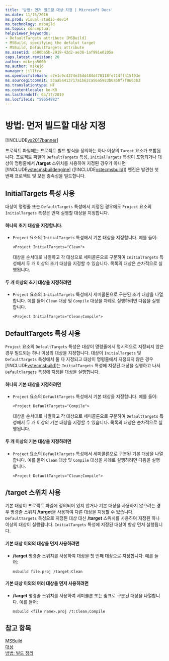 ```yaml
---
title: '방법: 먼저 빌드할 대상 지정 | Microsoft Docs'
ms.date: 11/15/2016
ms.prod: visual-studio-dev14
ms.technology: msbuild
ms.topic: conceptual
helpviewer_keywords:
- DefaultTargets attribute [MSBuild]
- MSBuild, specifying the defalut target
- MSBuild, DefaultTargets attribute
ms.assetid: a580ba5b-2919-42d2-ae38-1af991e0205a
caps.latest.revision: 20
author: mikejo5000
ms.author: mikejo
manager: jillfra
ms.openlocfilehash: c7e1c9c4374e35dd484d478118fe714ff415f93e
ms.sourcegitcommit: 53aa5a413717a1b62ca56a5983b6a50f7f0663b3
ms.translationtype: HT
ms.contentlocale: ko-KR
ms.lasthandoff: 04/17/2019
ms.locfileid: "59654882"
---
```

# <a name="how-to-specify-which-target-to-build-first"></a>방법: 먼저 빌드할 대상 지정
[!INCLUDE[vs2017banner](../includes/vs2017banner.md)]

프로젝트 파일에는 프로젝트 빌드 방식을 정의하는 하나 이상의 `Target` 요소가 포함됩니다. 프로젝트 파일에 `DefaultTargets` 특성, `InitialTargets` 특성이 포함되거나 대상이 명령줄에서 **/target** 스위치를 사용하여 지정된 경우가 아니면 [!INCLUDE[vstecmsbuildengine](../includes/vstecmsbuildengine-md.md)] ([!INCLUDE[vstecmsbuild](../includes/vstecmsbuild-md.md)]) 엔진은 발견한 첫 번째 프로젝트 및 모든 종속성을 빌드합니다.  
  
## <a name="using-the-initialtargets-attribute"></a>InitialTargets 특성 사용  
 대상이 명령줄 또는 `DefaultTargets` 특성에서 지정된 경우에도 `Project` 요소의 `InitialTargets` 특성은 먼저 실행할 대상을 지정합니다.  
  
#### <a name="to-specify-one-initial-target"></a>하나의 초기 대상을 지정합니다.  
  
- `Project` 요소의 `InitialTargets` 특성에서 기본 대상을 지정합니다. 예를 들어:  
  
   `<Project InitialTargets="Clean">`  
  
  대상을 순서대로 나열하고 각 대상으로 세미콜론으로 구분하여 `InitialTargets` 특성에서 두 개 이상의 초기 대상을 지정할 수 있습니다. 목록의 대상은 순차적으로 실행됩니다.  
  
#### <a name="to-specify-more-than-one-initial-target"></a>두 개 이상의 초기 대상을 지정하려면  
  
-   `Project` 요소의 `InitialTargets` 특성에서 세미콜론으로 구분된 초기 대상을 나열합니다. 예를 들어 `Clean` 대상 및 `Compile` 대상을 차례로 실행하려면 다음을 실행합니다.  
  
     `<Project InitialTargets="Clean;Compile">`  
  
## <a name="using-the-defaulttargets-attribute"></a>DefaultTargets 특성 사용  
 `Project` 요소의 `DefaultTargets` 특성은 대상이 명령줄에서 명시적으로 지정되지 않은 경우 빌드되는 하나 이상의 대상을 지정합니다. 대상이 `InitialTargets` 및 `DefaultTargets` 특성에서 둘 다 지정되고 대상이 명령줄에서 지정되지 않은 경우 [!INCLUDE[vstecmsbuild](../includes/vstecmsbuild-md.md)]는 `InitialTargets` 특성에 지정된 대상을 실행하고 나서 `DefaultTargets` 특성에 지정된 대상을 실행합니다.  
  
#### <a name="to-specify-one-default-target"></a>하나의 기본 대상을 지정하려면  
  
- `Project` 요소의 `DefaultTargets` 특성에서 기본 대상을 지정합니다. 예를 들어:  
  
   `<Project DefaultTargets="Compile">`  
  
  대상을 순서대로 나열하고 각 대상으로 세미콜론으로 구분하여 `DefaultTargets` 특성에서 두 개 이상의 기본 대상을 지정할 수 있습니다. 목록의 대상은 순차적으로 실행됩니다.  
  
#### <a name="to-specify-more-than-one-default-target"></a>두 개 이상의 기본 대상을 지정하려면  
  
-   `Project` 요소의 `DefaultTargets` 특성에서 세미콜론으로 구분된 기본 대상을 나열합니다. 예를 들어 `Clean` 대상 및 `Compile` 대상을 차례로 실행하려면 다음을 실행합니다.  
  
     `<Project DefaultTargets="Clean;Compile">`  
  
## <a name="using-the-target-switch"></a>/target 스위치 사용  
 기본 대상이 프로젝트 파일에 정의되어 있지 않거나 기본 대상을 사용하지 않으려는 경우 명령줄 스위치 **/target**을 사용하여 다른 대상을 지정할 수 있습니다. `DefaultTargets` 특성으로 지정된 대상 대신 **/target** 스위치를 사용하여 지정된 하나 이상의 대상이 실행됩니다. `InitialTargets` 특성에 지정된 대상이 항상 먼저 실행됩니다.  
  
#### <a name="to-use-a-target-other-than-the-default-target-first"></a>기본 대상 이외의 대상을 먼저 사용하려면  
  
-   **/target** 명령줄 스위치를 사용하여 대상을 첫 번째 대상으로 지정합니다. 예를 들어:  
  
     `msbuild file.proj /target:Clean`  
  
#### <a name="to-use-several-targets-other-than-the-default-targets-first"></a>기본 대상 이외의 여러 대상을 먼저 사용하려면  
  
-   **/target** 명령줄 스위치를 사용하여 세미콜론 또는 쉼표로 구분된 대상을 나열합니다. 예를 들어:  
  
     `msbuild <file name>.proj /t:Clean;Compile`  
  
## <a name="see-also"></a>참고 항목
  [MSBuild](msbuild.md)  
 [대상](../msbuild/msbuild-targets.md)   
 [방법: 빌드 정리](../msbuild/how-to-clean-a-build.md)

